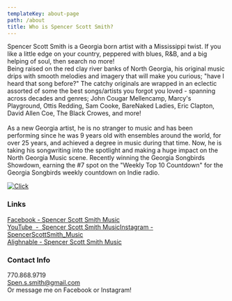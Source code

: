 ```yaml
---
templateKey: about-page
path: /about
title: Who is Spencer Scott Smith?
---
```

Spencer Scott Smith is a Georgia born artist with a Mississippi twist. If you like a little edge on your country, peppered with blues, R&B, and a big helping of soul, then search no more!\
Being raised on the red clay river banks of North Georgia, his original music drips with smooth melodies and imagery that will make you curious; "have I heard that song before?" The catchy originals are wrapped in an eclectic assorted of some the best songs/artists you forgot you loved - spanning across decades and genres; John Cougar Mellencamp, Marcy's Playground, Ottis Redding, Sam Cooke, BareNaked Ladies, Eric Clapton, David Allen Coe, The Black Crowes, and more!\
\
As a new Georgia artist, he is no stranger to music and has been performing since he was 9 years old with ensembles around the world, for over 25 years, and achieved a degree in music during that time. Now, he is taking his songwriting into the spotlight and making a huge impact on the North Georgia Music scene. Recently winning the Georgia Songbirds Showdown, earning the #7 spot on the "Weekly Top 10 Countdown" for the Georgia Songbirds weekly countdown on Indie radio. 


[![Click](https://img.youtube.com/vi/_1AGcPRqdkM/hqdefault.jpg "Click to Play")](https://www.youtube.com/watch?v=_1AGcPRqdkM)


### Links

[Facebook - Spencer Scott Smith Music](https://www.facebook.com/spencerscottsmithmusic)\
[YouTube  -  Spencer Scott Smith Music](https://www.youtube.com/channel/UCGu0g-Knj2tZ6KXf41QnIfw)[Instagram - SpencerScottSmith_Music](http://www.instagram.com/spencerscottsmith_music)\
[Alighnable - Spencer Scott Smith Music](https://www.alignable.com/woodstock-ga/spencer-smith-music)

### Contact Info

770.868.9719\
[Spen.s.smith@gmail.com](mailto:Spen.s.smith@gmail.com)\
Or message me on Facebook or Instagram!